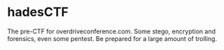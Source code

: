 # hadesCTF
The pre-CTF for overdriveconference.com. Some stego, encryption and forensics, even some pentest. Be prepared for a large amount of trolling.
